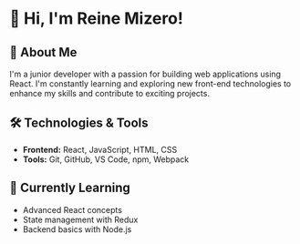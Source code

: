 # 👋 Hi, I'm Reine Mizero!

## 🚀 About Me
I'm a junior developer with a passion for building web applications using React. I'm constantly learning and exploring new front-end technologies to enhance my skills and contribute to exciting projects.

## 🛠️ Technologies & Tools
- **Frontend:** React, JavaScript, HTML, CSS
- **Tools:** Git, GitHub, VS Code, npm, Webpack

## 🌱 Currently Learning
- Advanced React concepts
- State management with Redux
- Backend basics with Node.js

<!---
MizeroR/MizeroR is a ✨ special ✨ repository because its `README.md` (this file) appears on your GitHub profile.
You can click the Preview link to take a look at your changes.
--->
